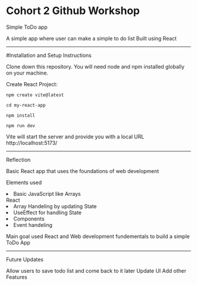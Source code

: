 # Cohort 2 Github Workshop
Simple ToDo app

A simple app where user can make a simple to do list
Built using React
_______________________________________________________________________________
#Installation and Setup Instructions

Clone down this repository. You will need node and npm installed globally on your machine.

Create React Project: 

    npm create vite@latest

    cd my-react-app
  
    npm install
     
    npm run dev

Vite will start the server and provide you with a local URL  http://localhost:5173/

____________________________________________________________________________________

Reflection

Basic React app that uses the foundations of web development 

Elements used
<li>Basic JavaScript like Arrays</li>
React 
<li>Array Handeling by updating State</li>
<li>UseEffect for handling State</li>
<li>Components </li>
<li>Event handeling</li>

Main goal used React and Web development fundementals to build a simple ToDo App
_______________________________________________________________________________________
Future Updates

Allow users to save todo list and come back to it later
Update UI
Add other Features 
